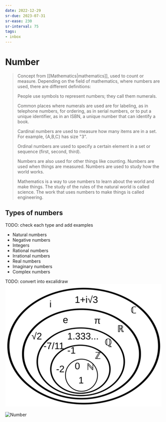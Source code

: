 ```yaml
---
date: 2022-12-29
sr-due: 2023-07-31
sr-ease: 230
sr-interval: 75
tags:
- inbox
---
```


# Number

> Concept from [[Mathematics|mathematics]], used to count or measure. Depending
> on the field of mathematics, where numbers are used, there are different
> definitions:
>
> People use symbols to represent numbers; they call them numerals.
>
> Common places where numerals are used are for labeling, as in telephone
> numbers, for ordering, as in serial numbers, or to put a unique identifier, as
> in an ISBN, a unique number that can identify a book.
>
> Cardinal numbers are used to measure how many items are in a set. For example,
> {A,B,C} has size "3".
>
> Ordinal numbers are used to specify a certain element in a set or sequence
> (first, second, third).
>
> Numbers are also used for other things like counting. Numbers are used when
> things are measured. Numbers are used to study how the world works.
>
> Mathematics is a way to use numbers to learn about the world and make things.
> The study of the rules of the natural world is called science. The work that
> uses numbers to make things is called engineering.

## Types of numbers

TODO: check each type and add examples

- Natural numbers
- Negative numbers
- Integers
- Rational numbers
- Irrational numbers
- Real numbers
- Imaginary numbers
- Complex numbers

TODO: convert into excalidraw
![Number](img/NumberSetinC.svg)

![Number](img/Diagramma_di_Venn_dei_numeri.svg)
